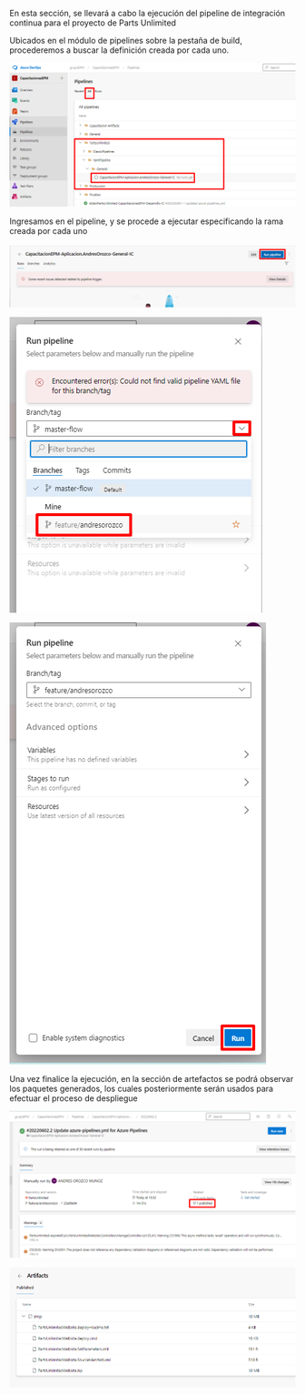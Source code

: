 En esta sección, se llevará a cabo la ejecución del pipeline de integración continua para el proyecto de Parts Unlimited

Ubicados en el módulo de pipelines sobre la pestaña de build, procederemos a buscar la definición creada por cada uno.

![identificar-pipeline](./assets/identificar-pipeline.png)

Ingresamos en el pipeline, y se procede a ejecutar especificando la rama creada por cada uno 
 
![run](./assets/run.png)

![seleccionar-rama](./assets/seleccionar-rama.png)

![ejecutar-pipeline](./assets/ejecutar-pipeline.png)

Una vez finalice la ejecución, en la sección de artefactos se podrá observar los paquetes generados, los cuales posteriormente serán usados para efectuar el proceso de despliegue

![publish-build](./assets/publish-build.png)

![artifacts](./assets/artifacts.png)
